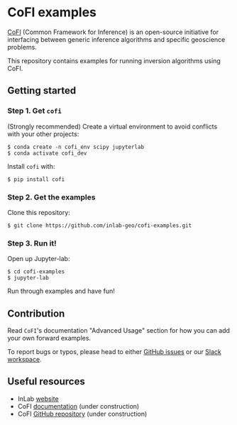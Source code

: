 # CoFI examples

[CoFI](https://github.com/inlab-geo/cofi) (Common Framework for Inference) is an open-source 
initiative for interfacing between generic inference algorithms and specific geoscience problems.

This repository contains examples for running inversion algorithms using CoFI.

## Getting started

### Step 1. Get `cofi`

(Strongly recommended) Create a virtual environment to avoid conflicts with your other projects:

```console
$ conda create -n cofi_env scipy jupyterlab
$ conda activate cofi_dev
```

Install `cofi` with:

```console
$ pip install cofi
```

### Step 2. Get the examples

Clone this repository:

```console
$ git clone https://github.com/inlab-geo/cofi-examples.git
```

### Step 3. Run it!

Open up Jupyter-lab:

```console
$ cd cofi-examples
$ jupyter-lab
```

Run through examples and have fun!

## Contribution

Read `CoFI`'s documentation "Advanced Usage" section for how you can add your own forward examples.

To report bugs or typos, please head to either [GitHub issues](https://github.com/inlab-geo/cofi-examples/issues) 
or our [Slack workspace](https://inlab-geo.slack.com/).

## Useful resources
- InLab [website](http://www.inlab.edu.au/)
- CoFI [documentation](https://cofi.readthedocs.io/en/latest/index.html) (under construction)
- CoFI [GitHub repository](https://github.com/inlab-geo/cofi) (under construction)
